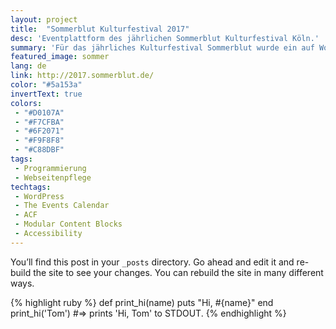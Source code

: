 ```yaml
---
layout: project
title:  "Sommerblut Kulturfestival 2017"
desc: 'Eventplattform des jährlichen Sommerblut Kulturfestival Köln.'
summary: 'Für das jährliches Kulturfestival Sommerblut wurde ein auf WordPress basiertes Eventsystem ausgearbeitet. Filter, Genres und viel weiteres führt einen schnell zum Ziel.'
featured_image: sommer
lang: de
link: http://2017.sommerblut.de/
color: "#5a153a"
invertText: true
colors:
 - "#D0107A"
 - "#F7CFBA"
 - "#6F2071"
 - "#F9F8F8"
 - "#C88DBF"
tags:
 - Programmierung
 - Webseitenpflege
techtags:
 - WordPress
 - The Events Calendar
 - ACF
 - Modular Content Blocks
 - Accessibility
---
```

You’ll find this post in your `_posts` directory. Go ahead and edit it and re-build the site to see your changes. You can rebuild the site in many different ways.

{% highlight ruby %}
def print_hi(name)
  puts "Hi, #{name}"
end
print_hi('Tom')
#=> prints 'Hi, Tom' to STDOUT.
{% endhighlight %}
